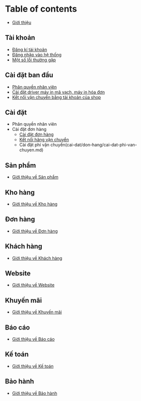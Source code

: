 # Table of contents

* [Giới thiệu](README.md)

## Tài khoản

* [Đăng kí tài khoản](tai-khoan/signup.md)
* [Đăng nhập vào hệ thống](tai-khoan/signin.md)
* [Một số lỗi thường gặp](tai-khoan/error.md)

## Cài đặt ban đầu

* [Phân quyền nhân viên](cai-dat-ban-dau/phan-quyen-nhan-vien.md)
* [Cài đặt driver máy in mã vạch, máy in hóa đơn](cai-dat-ban-dau/cai-dat-driver-may-in-ma-vach-may-in-hoa-don.md)
* [Kết nối vận chuyển bằng tài khoản của shop](cai-dat-ban-dau/ket-noi-van-chuyen-bang-tai-khoan-cua-shop.md)

## Cài đặt

* Phân quyền nhân viên
* Cài đặt đơn hàng
  * [Cài đặt đơn hàng](cai-dat/don-hang/cai-dat-don-hang.md)
  * [Kết nối hãng vận chuyển](cai-dat/don-hang/ket-noi-hang-van-chuyen.md)
  * Cài đặt phí vận chuyển(cai-dat/don-hang/cai-dat-phi-van-chuyen.md)

## Sản phẩm

* [Giới thiệu về Sản phẩm](san-pham/gioi-thieu.md)

## Kho hàng

* [Giới thiệu về Kho hàng](kho-hang/gioi-thieu.md)

## Đơn hàng

* [Giới thiệu về Đơn hàng](don-hang/gioi-thieu.md)

## Khách hàng

* [Giới thiệu về Khách hàng](khach-hang/gioi-thieu.md)

## Website

* [Giới thiệu về Website](website/gioi-thieu.md)

## Khuyến mãi

* [Giới thiệu về Khuyến mãi](khuyen-mai/gioi-thieu.md)

## Báo cáo

* [Giới thiệu về Báo cáo](bao-cao/gioi-thieu.md)

## Kế toán

* [Giới thiệu về Kế toán](ke-toan/gioi-thieu.md)

## Bảo hành

* [Giới thiệu về Bảo hành](bao-hanh/gioi-thieu.md)

